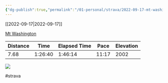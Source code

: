 ```yaml
---
{"dg-publish":true,"permalink":"/01-personal/strava/2022-09-17-mt-washington/"}
---
```



[[2022-09-17\|2022-09-17]]

[Mt Washington](https://www.strava.com/activities/7824366941)

| Distance | Time    | Elapsed Time | Pace  | Elevation |
| -------- | ------- | ------------ | ----- | --------- |
| 7.68     | 1:26:40 | 1:46:14      | 11:17 | 2002      |



    
![](https://dgtzuqphqg23d.cloudfront.net/b5Pxpd8bMv24s_PMxWjju-QM7TfjNAw_3z4hlevSo_s-576x768.jpg)

    

#strava
